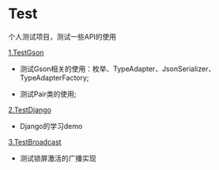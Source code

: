 # Test
个人测试项目，测试一些API的使用


[1.TestGson](1.TestGson "TestGson")

- 测试Gson相关的使用：枚举、TypeAdapter、JsonSerializer、TypeAdapterFactory;

- 测试Pair类的使用;


[2.TestDjango](2.TestDjango "TestGson")

- Django的学习demo


[3.TestBroadcast](3.TestGson "TestGson")

- 测试锁屏激活的广播实现

